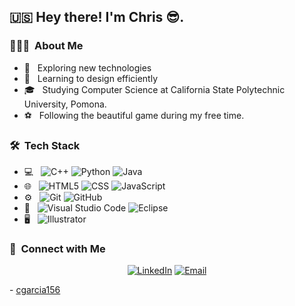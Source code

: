 <h2> 🇺🇸 Hey there! I'm Chris 😎.</h2>

<h3> 👨🏻‍💻 &nbsp;About Me </h3>

- 🦾 &nbsp; Exploring new technologies
- 🧐 &nbsp; Learning to design efficiently
- 🎓 &nbsp; Studying Computer Science at California State Polytechnic University, Pomona.
- ⚽️ &nbsp; Following the beautiful game during my free time.

<h3> 🛠 &nbsp;Tech Stack</h3>

- 💻 &nbsp;
  ![C++](https://img.shields.io/badge/-C++-333333?style=flat&logo=C%2B%2B&logoColor=00599C)
  ![Python](https://img.shields.io/badge/-Python-333333?style=flat&logo=python)
  ![Java](https://img.shields.io/badge/-Java-333333?style=flat&logo=Java&logoColor=007396)
- 🌐 &nbsp;
  ![HTML5](https://img.shields.io/badge/-HTML5-333333?style=flat&logo=HTML5)
  ![CSS](https://img.shields.io/badge/-CSS-333333?style=flat&logo=CSS3&logoColor=1572B6)
  ![JavaScript](https://img.shields.io/badge/-JavaScript-333333?style=flat&logo=javascript)
  <!--
  ![Bootstrap](https://img.shields.io/badge/-Bootstrap-333333?style=flat&logo=bootstrap&logoColor=563D7C)
  ![Node.js](https://img.shields.io/badge/-Node.js-333333?style=flat&logo=node.js)
  ![React](https://img.shields.io/badge/-React-333333?style=flat&logo=react)
  --->
- ⚙️ &nbsp;
  ![Git](https://img.shields.io/badge/-Git-333333?style=flat&logo=git)
  ![GitHub](https://img.shields.io/badge/-GitHub-333333?style=flat&logo=github)
- 🔧 &nbsp;
  ![Visual Studio Code](https://img.shields.io/badge/-Visual%20Studio%20Code-333333?style=flat&logo=visual-studio-code&logoColor=007ACC)
  ![Eclipse](https://img.shields.io/badge/-Eclipse-333333?style=flat&logo=eclipse-ide&logoColor=2C2255)
- 🖥 &nbsp;
  ![Illustrator](https://img.shields.io/badge/-Illustrator-333333?style=flat&logo=adobe-illustrator)

<h3> 🤝 &nbsp;Connect with Me </h3>

<p align="center">
<a href="https://www.linkedin.com/"><img alt="LinkedIn" src="https://img.shields.io/badge/LinkedIn-Chris-blue?style=flat-square&logo=linkedin"></a>
<a href="mailto:cig@cpp.edu"><img alt="Email" src="https://img.shields.io/badge/Email-cig@cpp.edu-blue?style=flat-square&logo=gmail"></a>
</p>

\- [cgarcia156](https://github.com/cgarcia156)
